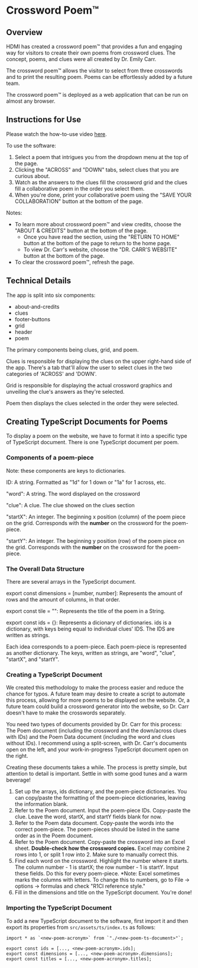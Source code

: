 # Crossword Poem™

## Overview
HDMI has created a crossword poem™ that provides a fun and engaging way for visitors to create their own poems from crossword clues. The concept, poems, and clues were all created by Dr. Emily Carr.

The crossword poem™ allows the visitor to select from three crosswords and to print the resulting poem. Poems can be effortlessly added by a future team.

The crossword poem™ is deployed as a web application that can be run on almost any browser.

## Instructions for Use
Please watch the how-to-use video [here](https://youtu.be/v4nLQnCpTjM).

To use the software:
1. Select a poem that intrigues you from the dropdown menu at the top of the page.
2. Clicking the "ACROSS" and "DOWN" tabs, select clues that you are curious about.
3. Watch as the answers to the clues fill the crossword grid and the clues fill a collaborative poem in the order you select them.
4. When you're done, print your collaborative poem using the "SAVE YOUR COLLABORATION" button at the bottom of the page.

Notes:
- To learn more about crossword poem™ and view credits, choose the "ABOUT & CREDITS" button at the bottom of the page.
  + Once you have read the section, using the "RETURN TO HOME" button at the bottom of the page to return to the home page.
  + To view Dr. Carr's website, choose the "DR. CARR'S WEBSITE" button at the bottom of the page.
- To clear the crossword poem™, refresh the page.

## Technical Details

The app is split into six components:

 - about-and-credits
 - clues
 - footer-buttons
 - grid
 - header
 - poem

The primary components being clues, grid, and poem.

Clues is responsible for displaying the clues on the upper right-hand side of the app. There's a tab that'll allow the user to select clues in the two categories of 'ACROSS' and 'DOWN'.

Grid is responsible for displaying the actual crossword graphics and unveiling the clue's answers as they're selected.

Poem then displays the clues selected in the order they were selected. 


## Creating TypeScript Documents for Poems

To display a poem on the website, we have to format it into a specific type of TypeScript document. There is one TypeScript document per poem.

### Components of a poem-piece

Note: these components are keys to dictionaries.

ID: A string. Formatted as "1d" for 1 down or "1a" for 1 across, etc.

"word": A string. The word displayed on the crossword

"clue": A clue. The clue showed on the clues section

"startX": An integer. The beginning x position (column) of the poem piece on the grid. Corresponds with the **number** on the crossword for the poem-piece.

"startY": An integer. The beginning y position (row) of the poem piece on the grid. Corresponds with the **number** on the crossword for the poem-piece.

### The Overall Data Structure

There are several arrays in the TypeScript document.

export const dimensions = [number, number]: Represents the amount of rows and the amount of columns, in that order.

export const tile = "": Represents the title of the poem in a String.

export const ids = {}: Represents a dicionary of dictionaries. ids is a dictionary, with keys being equal to individual clues' IDS. The IDS are written as strings.

Each idea corresponds to a poem-piece. Each poem-piece is represented as another dictionary. The keys, written as strings, are "word", "clue", "startX", and "startY".

### Creating a TypeScript Document
 
We created this methodology to make the process easier and reduce the chance for typos. A future team may desire to create a script to automate this process, allowing for more poems to be displayed on the website. Or, a future team could build a crossword generator into the website, so Dr. Carr doesn't have to make the crosswords separately.

You need two types of documents provided by Dr. Carr for this process: The Poem document (including the crossword and the down/across clues with IDs) and the Poem Data document (including the word and clues without IDs). I recommend using a split-screen, with Dr. Carr's documents open on the left, and your work-in-progress TypeScript document open on the right.

Creating these documents takes a while. The process is pretty simple, but attention to detail is important. Settle in with some good tunes and a warm beverage! 

1. Set up the arrays, ids dictionary, and the poem-piece dictionaries. You can copy/paste the formatting of the poem-piece dictionaries, leaving the information blank.
2. Refer to the Poem document. Input the poem-piece IDs. Copy-paste the clue. Leave the word, startX, and startY fields blank for now.
3. Refer to the Poem data document. Copy-paste the words into the correct poem-piece. The poem-pieces should be listed in the same order as in the Poem document.
4. Refer to the Poem document.  Copy-paste the crossword into an Excel sheet. **Double-check how the crossword copies.** Excel may combine 2 rows into 1, or split 1 row into 2. Make sure to manually correct this.
5. Find each word on the crossword. Highlight the number where it starts. The column number - 1 is startX; the row number - 1 is startY. Input these fields. Do this for every poem-piece.
*Note: Excel sometimes marks the columns with letters. To change this to numbers, go to File -> options -> formulas and check "R1CI reference style."
6. Fill in the dimensions and title on the TypeScript document. You're done! 


### Importing the TypeScript Document

To add a new TypeScript document to the software, first import it and then export its properties from `src/assets/ts/index.ts` as follows:

```
import * as `<new-poem-acronym>` from `"./<new-poem-ts-document>"`;

export const ids = [..., <new-poem-acronym>.ids];
export const dimensions = [..., <new-poem-acronym>.dimensions];
export const titles = [..., <new-poem-acronym>.titles];
```
